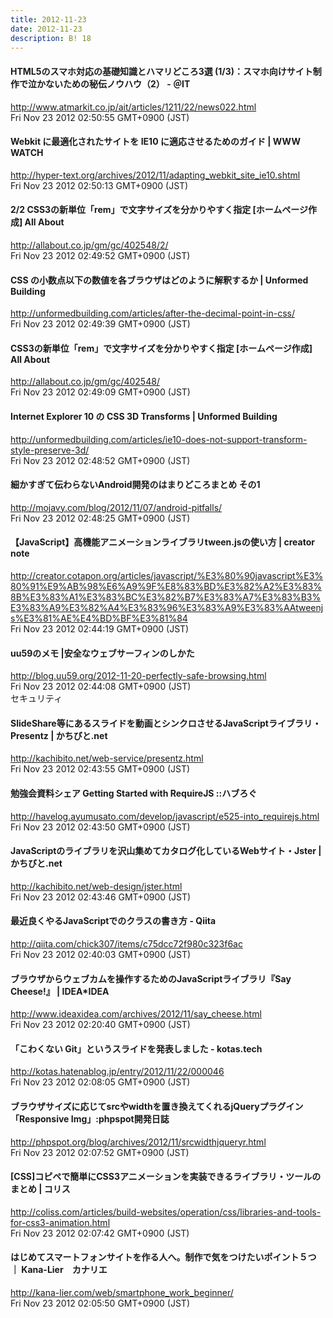 ```yaml
---
title: 2012-11-23
date: 2012-11-23
description: B! 18
---
```


####  HTML5のスマホ対応の基礎知識とハマリどころ3選 (1/3)：スマホ向けサイト制作で泣かないための秘伝ノウハウ（2） - ＠IT
http://www.atmarkit.co.jp/ait/articles/1211/22/news022.html<br>
Fri Nov 23 2012 02:50:55 GMT+0900 (JST)<br>


#### Webkit に最適化されたサイトを IE10 に適応させるためのガイド | WWW WATCH
http://hyper-text.org/archives/2012/11/adapting_webkit_site_ie10.shtml<br>
Fri Nov 23 2012 02:50:13 GMT+0900 (JST)<br>


#### 2/2 CSS3の新単位「rem」で文字サイズを分かりやすく指定 [ホームページ作成] All About
http://allabout.co.jp/gm/gc/402548/2/<br>
Fri Nov 23 2012 02:49:52 GMT+0900 (JST)<br>


####   CSS の小数点以下の数値を各ブラウザはどのように解釈するか | Unformed Building
http://unformedbuilding.com/articles/after-the-decimal-point-in-css/<br>
Fri Nov 23 2012 02:49:39 GMT+0900 (JST)<br>


#### CSS3の新単位「rem」で文字サイズを分かりやすく指定 [ホームページ作成] All About
http://allabout.co.jp/gm/gc/402548/<br>
Fri Nov 23 2012 02:49:09 GMT+0900 (JST)<br>


####   Internet Explorer 10 の CSS 3D Transforms | Unformed Building
http://unformedbuilding.com/articles/ie10-does-not-support-transform-style-preserve-3d/<br>
Fri Nov 23 2012 02:48:52 GMT+0900 (JST)<br>


#### 細かすぎて伝わらないAndroid開発のはまりどころまとめ その1
http://mojavy.com/blog/2012/11/07/android-pitfalls/<br>
Fri Nov 23 2012 02:48:25 GMT+0900 (JST)<br>


#### 【JavaScript】高機能アニメーションライブラリtween.jsの使い方 | creator note
http://creator.cotapon.org/articles/javascript/%E3%80%90javascript%E3%80%91%E9%AB%98%E6%A9%9F%E8%83%BD%E3%82%A2%E3%83%8B%E3%83%A1%E3%83%BC%E3%82%B7%E3%83%A7%E3%83%B3%E3%83%A9%E3%82%A4%E3%83%96%E3%83%A9%E3%83%AAtweenjs%E3%81%AE%E4%BD%BF%E3%81%84<br>
Fri Nov 23 2012 02:44:19 GMT+0900 (JST)<br>


#### uu59のメモ |安全なウェブサーフィンのしかた
http://blog.uu59.org/2012-11-20-perfectly-safe-browsing.html<br>
Fri Nov 23 2012 02:44:08 GMT+0900 (JST)<br>
セキュリティ


#### SlideShare等にあるスライドを動画とシンクロさせるJavaScriptライブラリ・Presentz | かちびと.net
http://kachibito.net/web-service/presentz.html<br>
Fri Nov 23 2012 02:43:55 GMT+0900 (JST)<br>


#### 勉強会資料シェア Getting Started with RequireJS ::ハブろぐ
http://havelog.ayumusato.com/develop/javascript/e525-into_requirejs.html<br>
Fri Nov 23 2012 02:43:50 GMT+0900 (JST)<br>


#### JavaScriptのライブラリを沢山集めてカタログ化しているWebサイト・Jster | かちびと.net
http://kachibito.net/web-design/jster.html<br>
Fri Nov 23 2012 02:43:46 GMT+0900 (JST)<br>


#### 最近良くやるJavaScriptでのクラスの書き方 - Qiita
http://qiita.com/chick307/items/c75dcc72f980c323f6ac<br>
Fri Nov 23 2012 02:40:03 GMT+0900 (JST)<br>


#### ブラウザからウェブカムを操作するためのJavaScriptライブラリ『Say Cheese!』 | IDEA*IDEA
http://www.ideaxidea.com/archives/2012/11/say_cheese.html<br>
Fri Nov 23 2012 02:20:40 GMT+0900 (JST)<br>


#### 「こわくない Git」というスライドを発表しました - kotas.tech
http://kotas.hatenablog.jp/entry/2012/11/22/000046<br>
Fri Nov 23 2012 02:08:05 GMT+0900 (JST)<br>


#### ブラウザサイズに応じてsrcやwidthを置き換えてくれるjQueryプラグイン「Responsive Img」:phpspot開発日誌
http://phpspot.org/blog/archives/2012/11/srcwidthjqueryr.html<br>
Fri Nov 23 2012 02:07:52 GMT+0900 (JST)<br>


####   [CSS]コピペで簡単にCSS3アニメーションを実装できるライブラリ・ツールのまとめ | コリス
http://coliss.com/articles/build-websites/operation/css/libraries-and-tools-for-css3-animation.html<br>
Fri Nov 23 2012 02:07:42 GMT+0900 (JST)<br>


#### はじめてスマートフォンサイトを作る人へ。制作で気をつけたいポイント５つ ｜ Kana-Lier　カナリエ
http://kana-lier.com/web/smartphone_work_beginner/<br>
Fri Nov 23 2012 02:05:50 GMT+0900 (JST)<br>


